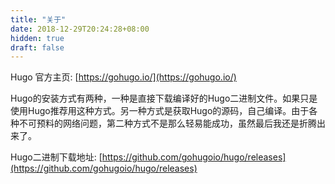 ```yaml
---
title: "关于"
date: 2018-12-29T20:24:28+08:00
hidden: true
draft: false
---
```


Hugo 官方主页: [https://gohugo.io/](https://gohugo.io/)

Hugo的安装方式有两种，一种是直接下载编译好的Hugo二进制文件。如果只是使用Hugo推荐用这种方式。另一种方式是获取Hugo的源码，自己编译。由于各种不可预料的网络问题，第二种方式不是那么轻易能成功，虽然最后我还是折腾出来了。

Hugo二进制下载地址: [https://github.com/gohugoio/hugo/releases](https://github.com/gohugoio/hugo/releases)

